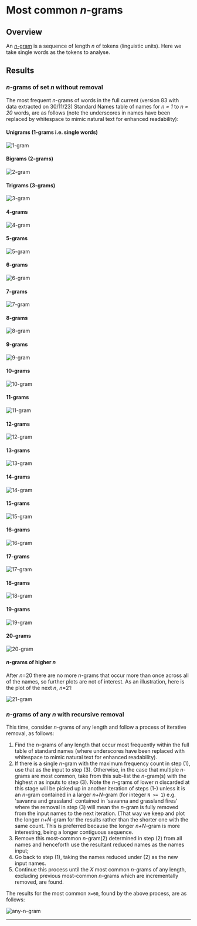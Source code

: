 # Most common *n*-grams

## Overview

An [*n*-gram](http://www.cs.columbia.edu/~kathy/NLP/ClassSlides/Class3-ngrams09/ngrams.pdf) is a sequence of length *n* of tokens (linguistic units). Here we
take single words as the tokens to analyse.


## Results

### *n*-grams of set *n* without removal

The most frequent *n*-grams of words in the full current (version 83 with data
extracted on 30/11/23) Standard Names table of names for *n = 1* to *n = 20*
words, are as follows (note the underscores in names have been replaced
by whitespace to mimic natural text for enhanced readability):


#### Unigrams (1-grams i.e. single words)

![1-gram](../results/ngrams/most-common-1-grams.png)


#### Bigrams (2-grams)

![2-gram](../results/ngrams/most-common-2-grams.png)


#### Trigrams (3-grams)

![3-gram](../results/ngrams/most-common-3-grams.png)


#### 4-grams

![4-gram](../results/ngrams/most-common-4-grams.png)


#### 5-grams

![5-gram](../results/ngrams/most-common-5-grams.png)


#### 6-grams

![6-gram](../results/ngrams/most-common-6-grams.png)


#### 7-grams

![7-gram](../results/ngrams/most-common-7-grams.png)


#### 8-grams

![8-gram](../results/ngrams/most-common-8-grams.png)


#### 9-grams

![9-gram](../results/ngrams/most-common-9-grams.png)


#### 10-grams

![10-gram](../results/ngrams/most-common-10-grams.png)


#### 11-grams

![11-gram](../results/ngrams/most-common-11-grams.png)


#### 12-grams

![12-gram](../results/ngrams/most-common-12-grams.png)


#### 13-grams

![13-gram](../results/ngrams/most-common-13-grams.png)


#### 14-grams

![14-gram](../results/ngrams/most-common-14-grams.png)


#### 15-grams

![15-gram](../results/ngrams/most-common-15-grams.png)


#### 16-grams

![16-gram](../results/ngrams/most-common-16-grams.png)


#### 17-grams

![17-gram](../results/ngrams/most-common-17-grams.png)


#### 18-grams

![18-gram](../results/ngrams/most-common-18-grams.png)


#### 19-grams

![19-gram](../results/ngrams/most-common-19-grams.png)


#### 20-grams

![20-gram](../results/ngrams/most-common-20-grams.png)


#### *n*-grams of higher *n*

After *n*=20 there are no more *n*-grams that occur more than once across
all of the names, so further plots are not of interest. As an illustration,
here is the plot of the next *n*, *n*=21:

![21-gram](../results/ngrams/most-common-21-grams.png)


### *n*-grams of any *n* with recursive removal

This time, consider *n*-grams of any length and follow a process of
iterative removal, as follows:

1. Find the *n*-grams of any length that occur most frequently within the
   full table of standard names (where underscores have been replaced with
   whitespace to mimic natural text for enhanced readability).
2. If there is a single *n*-gram with the maximum frequency count in step (1),
   use that as the input to step (3). Otherwise, in the case that multiple
   *n*-grams are most common, take from this sub-list the *n*-gram(s) with
   the highest *n* as inputs to step (3). Note the *n*-grams of lower
   *n* discarded at this stage will be picked up in another iteration of
   steps (1-) unless it is an *n*-gram contained in a larger *n+N*-gram
   (for integer `N >= 1`) e.g. 'savanna and grassland' contained in
   'savanna and grassland fires' where the removal in step (3) will mean the
   *n*-gram is fully removed from the input names to the next iteration.
   (That way we keep and plot the longer *n+N*-gram for the results rather
   than the shorter one with the same count. This is preferred because the
   longer *n+N*-gram is more interesting, being a longer contiguous sequence.
3. Remove this most-common *n*-gram(2) determined in step (2) from all names
   and henceforth use the resultant reduced names as the names input;
4. Go back to step (1), taking the names reduced under (2) as the new input
   names.
5. Continue this process until the *X* most common *n*-grams of any length,
   excluding previous most-common *n*-grams which are incrementally removed,
   are found.

The results for the most common `X=60`, found by the above process, are as
follows:

![any-n-gram](../results/ngrams/recursive-n-grams-of-any-n.png)


*****
